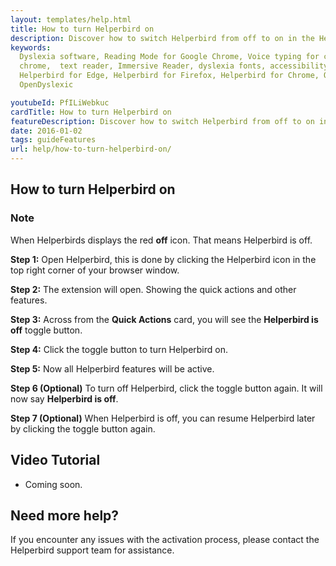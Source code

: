 ```yaml
---
layout: templates/help.html
title: How to turn Helperbird on
description: Discover how to switch Helperbird from off to on in the Helperbird extension.
keywords:
  Dyslexia software, Reading Mode for Google Chrome, Voice typing for chrome, Text to speech for
  chrome,  text reader, Immersive Reader, dyslexia fonts, accessibility software, dyslexia software,
  Helperbird for Edge, Helperbird for Firefox, Helperbird for Chrome, Opendyslexic for Chrome,
  OpenDyslexic

youtubeId: PfILiWebkuc
cardTitle: How to turn Helperbird on
featureDescription: Discover how to switch Helperbird from off to on in the Helperbird extension.
date: 2016-01-02
tags: guideFeatures
url: help/how-to-turn-helperbird-on/
---
```


## How to turn Helperbird on

### Note 
When Helperbirds displays the red **off** icon. That means Helperbird is off.

**Step 1:** Open Helperbird, this is done by clicking the Helperbird icon in the top right corner of your browser window.

**Step 2:** The extension will open. Showing the quick actions and other features.

**Step 3:** Across from the **Quick Actions** card, you will see the **Helperbird is off** toggle button.

**Step 4:** Click the toggle button to turn Helperbird on.

**Step 5:** Now all Helperbird features will be active.

**Step 6 (Optional)** To turn off Helperbird, click the toggle button again. It will now say **Helperbird is off**.

**Step 7 (Optional)** When Helperbird is off, you can resume Helperbird later by clicking the toggle button again. 


## Video Tutorial

- Coming soon.

## Need more help?

If you encounter any issues with the activation process, please contact the Helperbird support team for assistance.

